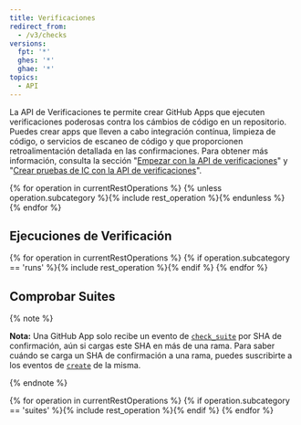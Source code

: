 ```yaml
---
title: Verificaciones
redirect_from:
  - /v3/checks
versions:
  fpt: '*'
  ghes: '*'
  ghae: '*'
topics:
  - API
---
```


La API de Verificaciones te permite crear GitHub Apps que ejecuten verificaciones poderosas contra los cámbios de código en un repositorio. Puedes crear apps que lleven a cabo integración contínua, limpieza de código, o servicios de escaneo de código y que proporcionen retroalimentación detallada en las confirmaciones. Para obtener más información, consulta la sección "[Empezar con la API de verificaciones](/rest/guides/getting-started-with-the-checks-api)" y "[Crear pruebas de IC con la API de verificaciones](/apps/quickstart-guides/creating-ci-tests-with-the-checks-api/)".

{% for operation in currentRestOperations %}
  {% unless operation.subcategory %}{% include rest_operation %}{% endunless %}
{% endfor %}

## Ejecuciones de Verificación

{% for operation in currentRestOperations %}
  {% if operation.subcategory == 'runs' %}{% include rest_operation %}{% endif %}
{% endfor %}

## Comprobar Suites

{% note %}

  **Nota:** Una GitHub App solo recibe un evento de [`check_suite`](/webhooks/event-payloads/#check_suite) por SHA de confirmación, aún si cargas este SHA en más de una rama. Para saber cuándo se carga un SHA de confirmación a una rama, puedes suscribirte a los eventos de [`create`](/webhooks/event-payloads/#create) de la misma.

{% endnote %}

{% for operation in currentRestOperations %}
  {% if operation.subcategory == 'suites' %}{% include rest_operation %}{% endif %}
{% endfor %}
